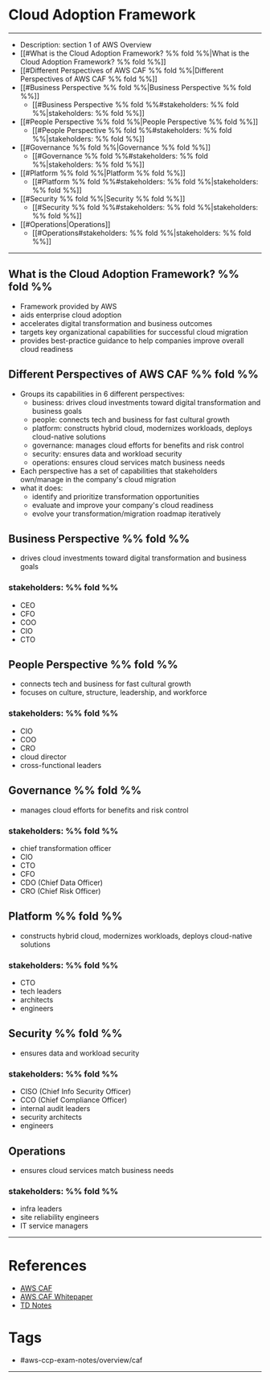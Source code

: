
# Cloud Adoption Framework
---
- Description: section 1 of AWS Overview
- [[#What is the Cloud Adoption Framework? %% fold %%|What is the Cloud Adoption Framework? %% fold %%]]
- [[#Different Perspectives of AWS CAF %% fold %%|Different Perspectives of AWS CAF %% fold %%]]
- [[#Business Perspective  %% fold %%|Business Perspective  %% fold %%]]
	- [[#Business Perspective  %% fold %%#stakeholders: %% fold %%|stakeholders: %% fold %%]]
- [[#People Perspective %% fold %%|People Perspective %% fold %%]]
	- [[#People Perspective %% fold %%#stakeholders:  %% fold %%|stakeholders:  %% fold %%]]
- [[#Governance %% fold %%|Governance %% fold %%]]
	- [[#Governance %% fold %%#stakeholders: %% fold %%|stakeholders: %% fold %%]]
- [[#Platform %% fold %%|Platform %% fold %%]]
	- [[#Platform %% fold %%#stakeholders: %% fold %%|stakeholders: %% fold %%]]
- [[#Security %% fold %%|Security %% fold %%]]
	- [[#Security %% fold %%#stakeholders: %% fold %%|stakeholders: %% fold %%]]
- [[#Operations|Operations]]
	- [[#Operations#stakeholders: %% fold %%|stakeholders: %% fold %%]]
---
## What is the Cloud Adoption Framework? %% fold %% 
- Framework provided by AWS
- aids enterprise cloud adoption
- accelerates digital transformation and business outcomes
- targets key organizational capabilities for successful cloud migration
- provides best-practice guidance to help companies improve overall cloud readiness
## Different Perspectives of AWS CAF %% fold %%
- Groups its capabilities in 6 different perspectives:
	- business: drives cloud investments toward digital transformation and business goals
	- people: connects tech and business for fast cultural growth
	- platform:  constructs hybrid cloud, modernizes workloads, deploys cloud-native solutions
	- governance: manages cloud efforts for benefits and risk control
	- security: ensures data and workload security
	- operations: ensures cloud services match business needs
- Each perspective has a set of capabilities that stakeholders own/manage in the company's cloud migration
- what it does:
	- identify and prioritize transformation opportunities 
	- evaluate and improve your company's cloud readiness 
	- evolve your transformation/migration roadmap iteratively
## Business Perspective  %% fold %%
- drives cloud investments toward digital transformation and business goals
### stakeholders: %% fold %%
- CEO
- CFO
- COO
- CIO
- CTO
## People Perspective %% fold %%
- connects tech and business for fast cultural growth
- focuses on culture, structure, leadership, and workforce
### stakeholders:  %% fold %%
- CIO
- COO
- CRO
- cloud director
- cross-functional leaders
## Governance %% fold %% 
- manages cloud efforts for benefits and risk control
### stakeholders: %% fold %%
- chief transformation officer
- CIO
- CTO
- CFO
- CDO (Chief Data Officer)
- CRO (Chief Risk Officer)
## Platform %% fold %%
- constructs hybrid cloud, modernizes workloads, deploys cloud-native solutions
### stakeholders: %% fold %%
- CTO
- tech leaders
- architects
- engineers
## Security %% fold %%
- ensures data and workload security
### stakeholders: %% fold %%
- CISO (Chief Info Security Officer)
- CCO (Chief Compliance Officer)
- internal audit leaders
- security architects
- engineers

## Operations
- ensures cloud services match business needs
### stakeholders: %% fold %%
- infra leaders
- site reliability engineers
- IT service managers
---
# References
- [AWS CAF](https://aws.amazon.com/cloud-adoption-framework/)
- [AWS CAF Whitepaper](https://docs.aws.amazon.com/whitepapers/latest/overview-aws-cloud-adoption-framework/business-perspective.html)
- [TD Notes](https://tutorialsdojo.com/aws-cloud-adoption-framework-aws-caf/)
# Tags
- #aws-ccp-exam-notes/overview/caf 
---

